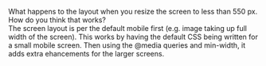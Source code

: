 What happens to the layout when you resize the screen to less than 550 px. How do you think that works?
<br>The screen layout is per the default mobile first (e.g. image taking up full width of the screen). This works by having the default CSS being written for a small mobile screen. Then using the @media queries and min-width, it adds extra ehancements for the larger screens.

